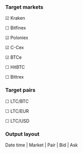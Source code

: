 ### Target markets

☑ Kraken

☐ Bitfinex

☑ Poloniex

☑ C-Cex

☑ BTCe

☐ HitBTC

☐ Bittrex

### Target pairs

☐ LTC/BTC

☐ LTC/EUR

☐ LTC/USD

### Output layout

Date time | Market | Pair | Bid | Ask
